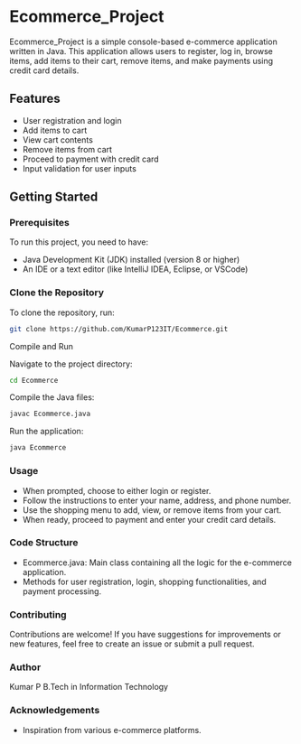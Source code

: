 # Ecommerce_Project

Ecommerce_Project is a simple console-based e-commerce application written in Java. This application allows users to register, log in, browse items, add items to their cart, remove items, and make payments using credit card details. 

## Features

- User registration and login
- Add items to cart
- View cart contents
- Remove items from cart
- Proceed to payment with credit card
- Input validation for user inputs

## Getting Started

### Prerequisites

To run this project, you need to have:

- Java Development Kit (JDK) installed (version 8 or higher)
- An IDE or a text editor (like IntelliJ IDEA, Eclipse, or VSCode)

### Clone the Repository

To clone the repository, run:

```bash
git clone https://github.com/KumarP123IT/Ecommerce.git
```

Compile and Run

Navigate to the project directory:

```bash
cd Ecommerce
```

Compile the Java files:

```bash
javac Ecommerce.java
```

Run the application:

```bash
java Ecommerce
```
### Usage

 - When prompted, choose to either login or register.
 - Follow the instructions to enter your name, address, and phone number.
 - Use the shopping menu to add, view, or remove items from your cart.
 - When ready, proceed to payment and enter your credit card details.
   
### Code Structure

 - Ecommerce.java: Main class containing all the logic for the e-commerce application.
 - Methods for user registration, login, shopping functionalities, and payment processing.
   
### Contributing

  Contributions are welcome! If you have suggestions for improvements or new features, feel free to create an issue or submit a pull request.

### Author

Kumar P
B.Tech in Information Technology
  
### Acknowledgements

- Inspiration from various e-commerce platforms.
